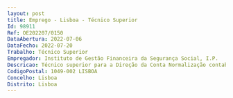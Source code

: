 ```yaml
--- 
layout: post
title: Emprego - Lisboa - Técnico Superior
Id: 98911
Ref: OE202207/0150
DataAbertura: 2022-07-06
DataFecho: 2022-07-20
Trabalho: Técnico Superior
Empregador: Instituto de Gestão Financeira da Segurança Social, I.P.
Descricao: Técnico superior para a Direção da Conta Normalização contabilística  Elaboração da conta anual da Segurança Social  Realização de outros estudos e pareceres  Análise do mapa de pagamentos em atraso (MPA) e sistema central de encargos plurianuais (SCEP)  Análise dos registos em SIF das operações contabilísticas  Propor desenvolvimentos em SIF.
CodigoPostal: 1049-002 LISBOA
Concelho: Lisboa
Distrito: Lisboa
--- 
```

